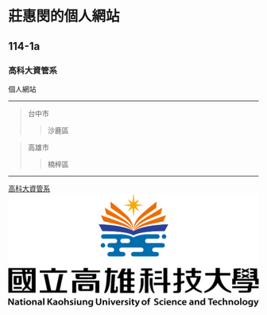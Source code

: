 # 莊惠閔的個人網站
## 114-1a
### 高科大資管系
個人網站

***
>台中市
>>沙鹿區

>高雄市
>>楠梓區

---
[高科大資管系](https://mis.nkust.edu.tw/)
![nkust](nkust.png "高科大")

